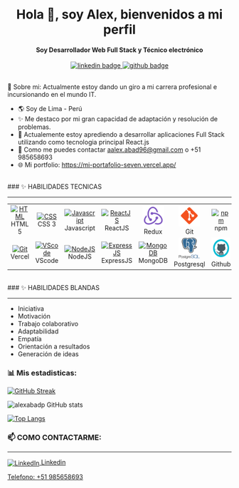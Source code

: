 <div id="header" align="center">
  <h1 align="center">Hola 👋, soy Alex, bienvenidos a mi perfil</h1>
  <h4 align="center" font-weight="Normal"> Soy Desarrollador Web Full Stack y Técnico electrónico </h4>
</div>

<div id="badges" align="center">
  <a href="https://www.linkedin.com/in/alexabadp/" target="_blank">
    <img src="https://img.shields.io/badge/LinkedIn-0077B5?style=for-the-badge&logo=linkedin&logoColor=white" alt="linkedin badge"/>
  </a>
  <a href="#">
  <img src="https://img.shields.io/github/followers/alexabadp?logo=github&style=for-the-badge" alt="github badge"/>
    </a>
</div>

</br>

📜 Sobre mi:
Actualmente estoy dando un giro a mi carrera profesional e incursionando en el mundo IT.

 - 🌎 Soy de Lima - Perú
 - ✨ Me destaco por mi gran capacidad de adaptación y resolución de problemas.
 - 📖 Actualemente estoy aprediendo a desarrollar aplicaciones Full Stack utilizando como tecnologia principal React.js
 - 📲 Como me puedes contactar aalex.abad96@gmail.com o +51 985658693
 - 🌐 Mi portfolio: https://mi-portafolio-seven.vercel.app/

</br>
### ✨ HABILIDADES TECNICAS
<hr/>

<table align="center">
  <tr>
    <td align="center" width="96">
      <a href="#">
        <img src="https://upload.wikimedia.org/wikipedia/commons/6/61/HTML5_logo_and_wordmark.svg" width="48" height="48" alt="HTML" />
      </a>
      <br>HTML 5
    </td>
    <td align="center" width="96">
      <a href="#">
        <img src="https://upload.wikimedia.org/wikipedia/commons/d/d5/CSS3_logo_and_wordmark.svg" width="48" height="48" alt="CSS" />
      </a>
      <br>CSS 3
    </td>
    <td align="center" width="96">
      <a href="#">
        <img src="https://upload.wikimedia.org/wikipedia/commons/9/99/Unofficial_JavaScript_logo_2.svg" width="48" height="48" alt="Javascript" />
      </a>
      <br>Javascript
    </td>
    <td align="center" width="96">
      <a href="#">
        <img src="https://www.vectorlogo.zone/logos/reactjs/reactjs-icon.svg" width="48" height="48" alt="ReactJS" />
      </a>
      <br>ReactJS
    </td>
    <td align="center" width="96">
      <a href="#">
        <img src="https://raw.githubusercontent.com/sachinverma53121/sachinverma53121/master/icons/redux.png" width="48" height="48" alt="Redux" />
      </a>
      <br>Redux
    <td align="center" width="96">
      <a href="#">
        <img src="https://raw.githubusercontent.com/sachinverma53121/sachinverma53121/master/icons/git.png" width="48" height="48" alt="Git" />
      </a>
      <br>Git
    </td>
    <td align="center"  width="96">
      <a href="#">
        <img src="https://upload.wikimedia.org/wikipedia/commons/d/db/Npm-logo.svg" width="48" height="48" alt="npm" />
      </a>
      <br>npm
    </td>
  </tr>
    </td>
  <tr align="center">
    <td align="center" width="96">
      <a href="#">
        <img src="./img/vercel.svg" width="48" height="48" alt="Git" />
      </a>
      <br>Vercel
    </td>
    <td align="center"  width="96">
      <a href="#">
        <img src="https://upload.wikimedia.org/wikipedia/commons/9/9a/Visual_Studio_Code_1.35_icon.svg" width="48" height="48" alt="VScode" />
      </a>
      <br>VScode
    </td>
    <td align="center" width="96">
      <a href="#">
        <img src="https://upload.wikimedia.org/wikipedia/commons/d/d9/Node.js_logo.svg" width="48" height="48" alt="NodeJS" />
      </a>
      <br>NodeJS
    </td>
    <td align="center" width="96"> 
      <a href="#" >
        <img src="https://www.vectorlogo.zone/logos/expressjs/expressjs-icon.svg" width="48" height="48" alt="ExpressJS" />
      </a>
      <br>ExpressJS
    </td>
    <td align="center" width="96">
      <a href="#">
        <img src="https://www.vectorlogo.zone/logos/mongodb/mongodb-icon.svg" width="48" height="48" alt="MongoDB" />
      </a>
      <br>MongoDB
    </td>
    <td align="center" width="96">
      <a href="#">
        <img src="https://raw.githubusercontent.com/sachinverma53121/sachinverma53121/master/icons/psql.png" width="48" height="48" alt="Postgresql" />
      </a>
      <br>Postgresql
    </td>
    <!-- <td align="center" width="96">
      <a href="#">
        <img src="https://www.vectorlogo.zone/logos/getpostman/getpostman-icon.svg" width="48" height="48" alt="Postman" />
      </a>
      <br>Postman
    </td> -->
    <td align="center"  width="96">
      <a href="#">
        <img src="https://raw.githubusercontent.com/sachinverma53121/sachinverma53121/master/icons/github.png" width="48" height="48" alt="Github" />
      </a>
      <br>Github
    </td>
  </tr>
</table>

</br>
### ✨ HABILIDADES BLANDAS
<hr/>

- Iniciativa 
- Motivación
- Trabajo colaborativo
- Adaptabilidad
- Empatía
- Orientación a resultados
- Generación de ideas

### 📊 Mis estadisticas:
[![GitHub Streak](https://streak-stats.demolab.com?user=alexabadp&theme=react&locale=es&date_format=j%20M%5B%20Y%5D)](https://git.io/streak-stats)

![alexabadp GitHub stats](https://github-readme-stats.vercel.app/api?username=alexabadp&show_icons=true&theme=radical)

[![Top Langs](https://github-readme-stats.vercel.app/api/top-langs/?username=alexabadp&layout=compact&theme=buefy)](https://github.com/alexabadp/github-readme-stats)
 

### 📫 COMO CONTACTARME:
<hr/>

<p >
<!-- <table ="center"> -->
  <!-- <td align="center" width="96"> -->
    <a href="https://www.linkedin.com/in/alexabadp/" target="_blank"><img alt="LinkedIn" width="25px" src='https://cdn.jsdelivr.net/npm/simple-icons@3.0.1/icons/linkedin.svg' align="center">  Linkedin</a>
    
  <!-- </td> -->
  </p>  
  <p >
  <!-- <td align="center" width="96"> -->
    <a href="#">Telefono: +51 985658693</a> 
  <!-- </td> -->
  <!-- </table> -->
</p> 
